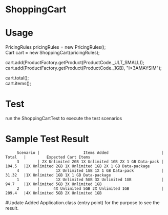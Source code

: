 # ShoppingCart

# Usage
  PricingRules pricingRules = new PricingRules();<br>
  Cart cart = new ShoppingCart(pricingRules);
  
  cart.add(ProductFactory.getProduct(ProductCode._ULT_SMALL));<br>
  cart.add(ProductFactory.getProduct(ProductCode._1GB), "I<3AMAYSIM");
  
  cart.total();<br>
  cart.items();

# Test
  run the ShoppingCartTest to execute the test scenarios

# Sample Test Result
         Scenario |                   Items Added                       |   Total   |         Expected Cart Items
         3        | 2X Unlimited 2GB 1X Unlimited 1GB 2X 1 GB Data-pack |	104.5	|2X Unlimited 2GB 1X Unlimited 1GB 2X 1 GB Data-package
         4	      |       1X Unlimited 1GB 1X 1 GB Data-pack            |	31.32	|1X Unlimited 1GB 1X 1 GB Data-package
         1	      |       1X Unlimited 5GB 3X Unlimited 1GB             |	94.7	|1X Unlimited 5GB 3X Unlimited 1GB
         2	      |      4X Unlimited 5GB 2X Unlimited 1GB              |	209.4	|4X Unlimited 5GB 2X Unlimited 1GB 

#Update
 Added Application.class (entry point) for the purpose to see the result.
  
   
